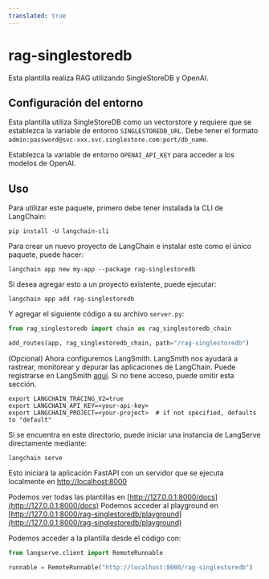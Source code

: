 ```yaml
---
translated: true
---
```


# rag-singlestoredb

Esta plantilla realiza RAG utilizando SingleStoreDB y OpenAI.

## Configuración del entorno

Esta plantilla utiliza SingleStoreDB como un vectorstore y requiere que se establezca la variable de entorno `SINGLESTOREDB_URL`. Debe tener el formato `admin:password@svc-xxx.svc.singlestore.com:port/db_name`.

Establezca la variable de entorno `OPENAI_API_KEY` para acceder a los modelos de OpenAI.

## Uso

Para utilizar este paquete, primero debe tener instalada la CLI de LangChain:

```shell
pip install -U langchain-cli
```

Para crear un nuevo proyecto de LangChain e instalar este como el único paquete, puede hacer:

```shell
langchain app new my-app --package rag-singlestoredb
```

Si desea agregar esto a un proyecto existente, puede ejecutar:

```shell
langchain app add rag-singlestoredb
```

Y agregar el siguiente código a su archivo `server.py`:

```python
from rag_singlestoredb import chain as rag_singlestoredb_chain

add_routes(app, rag_singlestoredb_chain, path="/rag-singlestoredb")
```

(Opcional) Ahora configuremos LangSmith.
LangSmith nos ayudará a rastrear, monitorear y depurar las aplicaciones de LangChain.
Puede registrarse en LangSmith [aquí](https://smith.langchain.com/).
Si no tiene acceso, puede omitir esta sección.

```shell
export LANGCHAIN_TRACING_V2=true
export LANGCHAIN_API_KEY=<your-api-key>
export LANGCHAIN_PROJECT=<your-project>  # if not specified, defaults to "default"
```

Si se encuentra en este directorio, puede iniciar una instancia de LangServe directamente mediante:

```shell
langchain serve
```

Esto iniciará la aplicación FastAPI con un servidor que se ejecuta localmente en
[http://localhost:8000](http://localhost:8000)

Podemos ver todas las plantillas en [http://127.0.0.1:8000/docs](http://127.0.0.1:8000/docs)
Podemos acceder al playground en [http://127.0.0.1:8000/rag-singlestoredb/playground](http://127.0.0.1:8000/rag-singlestoredb/playground)

Podemos acceder a la plantilla desde el código con:

```python
from langserve.client import RemoteRunnable

runnable = RemoteRunnable("http://localhost:8000/rag-singlestoredb")
```
